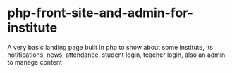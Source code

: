 # php-front-site-and-admin-for-institute
A very basic landing page built in php to show about some institute, its notifications, news, attendance, student login, teacher login, also an admin to manage content
